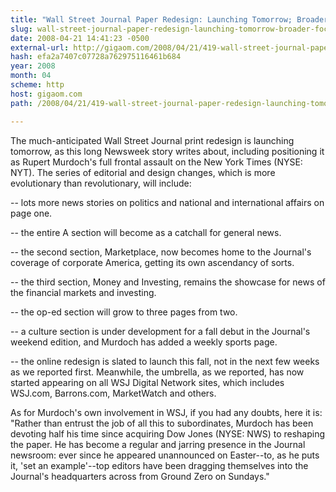```yaml
---
title: "Wall Street Journal Paper Redesign: Launching Tomorrow; Broader Focus"
slug: wall-street-journal-paper-redesign-launching-tomorrow-broader-focus
date: 2008-04-21 14:41:23 -0500
external-url: http://gigaom.com/2008/04/21/419-wall-street-journal-paper-redesign-launching-tomorrow-broader-focus/
hash: efa2a7407c07728a762975116461b684
year: 2008
month: 04
scheme: http
host: gigaom.com
path: /2008/04/21/419-wall-street-journal-paper-redesign-launching-tomorrow-broader-focus/

---
```


The much-anticipated Wall Street Journal print redesign is launching tomorrow, as this long Newsweek story writes about, including positioning it as Rupert Murdoch's full frontal assault on the New York Times (NYSE: NYT). The series of editorial and design changes, which is more evolutionary than revolutionary, will include:

-- lots more news stories on politics and national and international affairs on page one.

-- the entire A section will become as a catchall for general news.

--  the second section, Marketplace, now becomes home to the Journal's coverage of corporate America, getting its own ascendancy of sorts.

-- the third section, Money and Investing, remains the showcase for news of the financial markets and investing.

-- the op-ed section will grow to three pages from two.

-- a culture section is under development for a fall debut in the Journal's weekend edition, and Murdoch has added a weekly sports page. 

-- the online redesign is slated to launch this fall, not in the next few weeks as we reported first. Meanwhile, the umbrella, as we reported, has now started appearing on all WSJ Digital Network sites, which includes WSJ.com, Barrons.com, MarketWatch and others.



As for Murdoch's own involvement in WSJ, if you had any doubts, here it is: "Rather than entrust the job of all this to subordinates, Murdoch has been devoting half his time since acquiring Dow Jones (NYSE: NWS) to reshaping the paper. He has become a regular and jarring presence in the Journal newsroom: ever since he appeared unannounced on Easter--to, as he puts it, 'set an example'--top editors have been dragging themselves into the Journal's headquarters across from Ground Zero on Sundays."
